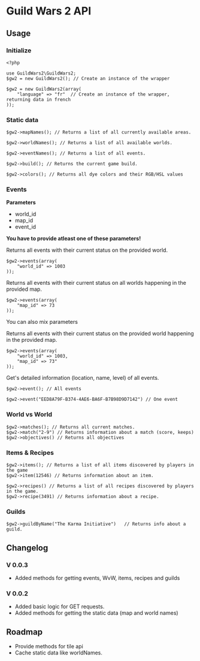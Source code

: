 # Guild Wars 2 API

## Usage
### Initialize
	<?php

	use GuildWars2\GuildWars2;
	$gw2 = new GuildWars2(); // Create an instance of the wrapper
	
	$gw2 = new GuildWars2(array(
		"language" => "fr"  // Create an instance of the wrapper, returning data in french
	));
	
### Static data
	
	$gw2->mapNames(); // Returns a list of all currently available areas.
	
	$gw2->worldNames(); // Returns a list of all available worlds.
	
	$gw2->eventNames(); // Returns a list of all events.
	
	$gw2->build(); // Returns the current game build.
	
	$gw2->colors(); // Returns all dye colors and their RGB/HSL values
	
### Events

**Parameters**

* world_id
* map_id
* event_id

**You have to provide atleast one of these parameters!**


Returns all events with their current status on the provided world.

	$gw2->events(array(
		"world_id" => 1003 
	));
	
Returns all events with their current status on all worlds happening in the provided map.
	
	$gw2->events(array(
		"map_id" => 73 
	));	

You can also mix parameters

Returns all events with their current status on the provided world happening in the provided map.

	$gw2->events(array(
		"world_id" => 1003,
		"map_id" => 73"
	));
	
Get's detailed information (location, name, level) of all events.

	$gw2->event(); // All events
	
	$gw2->event("EED8A79F-B374-4AE6-BA6F-B7B98D9D7142") // One event

### World vs World

	$gw2->matches(); // Returns all current matches.
	$gw2->match("2-9") // Returns information about a match (score, keeps)
	$gw2->objectives() // Returns all objectives 

### Items & Recipes
	$gw2->items(); // Returns a list of all items discovered by players in the game
	$gw2->item(12546) // Returns information about an item.
	
	$gw2->recipes() // Returns a list of all recipes discovered by players in the game.
	$gw2->recipe(3491) // Returns information about a recipe.
	
### Guilds

	$gw2->guildByName("The Karma Initiative")	// Returns info about a guild.
	 
## Changelog

### V 0.0.3
* Added methods for getting events, WvW, items, recipes and guilds

### V 0.0.2
* Added basic logic for GET requests.
* Added methods for getting the static data (map and world names)

## Roadmap
* Provide methods for tile api
* Cache static data like worldNames.